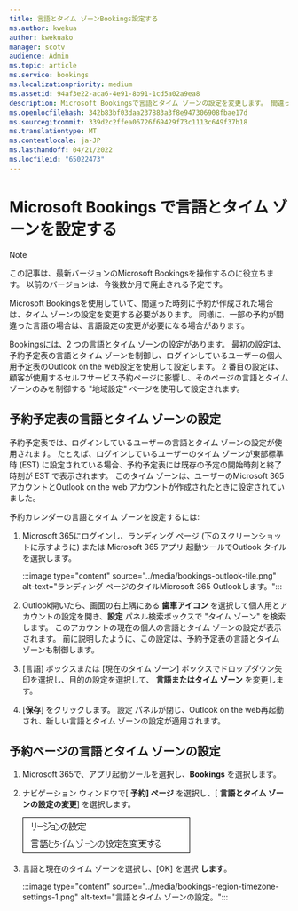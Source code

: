 ```yaml
---
title: 言語とタイム ゾーンBookings設定する
ms.author: kwekua
author: kwekuako
manager: scotv
audience: Admin
ms.topic: article
ms.service: bookings
ms.localizationpriority: medium
ms.assetid: 94af3e22-aca6-4e91-8b91-1cd5a02a9ea8
description: Microsoft Bookingsで言語とタイム ゾーンの設定を変更します。 間違った時刻に予約が作成された場合、間違ったタイム ゾーンにBookingsが設定されている可能性があります。
ms.openlocfilehash: 342b83bf03daa237883a3f8e947306908fbae17d
ms.sourcegitcommit: 339d2c2ffea06726f69429f73c1113c649f37b18
ms.translationtype: MT
ms.contentlocale: ja-JP
ms.lasthandoff: 04/21/2022
ms.locfileid: "65022473"
---
```

# <a name="set-language-and-time-zones-in-microsoft-bookings"></a>Microsoft Bookings で言語とタイム ゾーンを設定する

> [!NOTE]
> この記事は、最新バージョンのMicrosoft Bookingsを操作するのに役立ちます。 以前のバージョンは、今後数か月で廃止される予定です。

Microsoft Bookingsを使用していて、間違った時刻に予約が作成された場合は、タイム ゾーンの設定を変更する必要があります。 同様に、一部の予約が間違った言語の場合は、言語設定の変更が必要になる場合があります。

Bookingsには、2 つの言語とタイム ゾーンの設定があります。 最初の設定は、予約予定表の言語とタイム ゾーンを制御し、ログインしているユーザーの個人用予定表のOutlook on the web設定を使用して設定します。 2 番目の設定は、顧客が使用するセルフサービス予約ページに影響し、そのページの言語とタイム ゾーンのみを制御する "地域設定" ページを使用して設定されます。

## <a name="setting-language-and-time-zone-for-a-booking-calendar"></a>予約予定表の言語とタイム ゾーンの設定

予約予定表では、ログインしているユーザーの言語とタイム ゾーンの設定が使用されます。 たとえば、ログインしているユーザーのタイム ゾーンが東部標準時 (EST) に設定されている場合、予約予定表には既存の予定の開始時刻と終了時刻が EST で表示されます。 このタイム ゾーンは、ユーザーのMicrosoft 365アカウントとOutlook on the web アカウントが作成されたときに設定されていました。

予約カレンダーの言語とタイム ゾーンを設定するには:

1. Microsoft 365にログインし、ランディング ページ (下のスクリーンショットに示すように) または Microsoft 365 アプリ 起動ツールでOutlook タイルを選択します。

   :::image type="content" source="../media/bookings-outlook-tile.png" alt-text="ランディング ページのタイルMicrosoft 365 Outlookします。":::

1. Outlook開いたら、画面の右上隅にある **歯車アイコン** を選択して個人用とアカウントの設定を開き、**設定** パネル検索ボックスで "タイム ゾーン" を検索します。 このアカウントの現在の個人の言語とタイム ゾーンの設定が表示されます。 前に説明したように、この設定は、予約予定表の言語とタイム ゾーンも制御します。

1. [言語] ボックスまたは [現在のタイム ゾーン] ボックスでドロップダウン矢印を選択し、目的の設定を選択して、 **言語またはタイム ゾーン** を変更します。

1. [**保存**] をクリックします。 設定 パネルが閉じ、Outlook on the web再起動され、新しい言語とタイム ゾーンの設定が適用されます。

## <a name="setting-the-language-and-time-zone-for-the-booking-page"></a>予約ページの言語とタイム ゾーンの設定

1. Microsoft 365で、アプリ起動ツールを選択し、**Bookings** を選択します。

1. ナビゲーション ウィンドウで[ **予約] ページ** を選択し、[ **言語とタイム ゾーンの設定の変更**] を選択します。

   ![スクリーンショット: 言語とタイム ゾーンの設定を変更するリンク。](../media/bookings-region-language-timezone-settings.png)

1. 言語と現在のタイム ゾーンを選択し、[OK] を選択 **します**。

   :::image type="content" source="../media/bookings-region-timezone-settings-1.png" alt-text="言語とタイム ゾーンの設定。":::